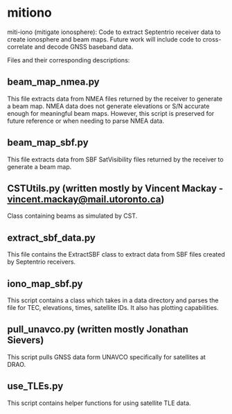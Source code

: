# mitiono
miti-iono (mitigate ionosphere): Code to extract Septentrio receiver data to create ionosphere and beam maps. Future work will include code to cross-correlate and decode GNSS baseband data. 

Files and their corresponding descriptions:
## beam_map_nmea.py
This file extracts data from NMEA files returned by the receiver to generate a beam map. NMEA data does not
generate elevations or S/N accurate enough for meaningful beam maps. However, this script is preserved for future
reference or when needing to parse NMEA data.
## beam_map_sbf.py
This file extracts data from SBF SatVisibility files returned by the receiver to generate a beam map.
## CSTUtils.py (written mostly by Vincent Mackay - vincent.mackay@mail.utoronto.ca)
Class containing beams as simulated by CST.
## extract_sbf_data.py
This file contains the ExtractSBF class to extract data from SBF files created by Septentrio receivers.
## iono_map_sbf.py
This script contains a class which takes in a data directory and parses the file for TEC, elevations, times, satellite IDs. It also has plotting capabilities.
## pull_unavco.py (written mostly Jonathan Sievers)
This script pulls GNSS data form UNAVCO specifically for satellites at DRAO.
## use_TLEs.py
This script contains helper functions for using satellite TLE data.
